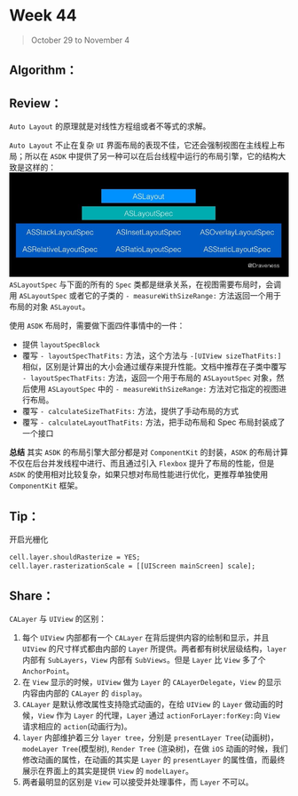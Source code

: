 # Week 44

> October 29 to November 4

## Algorithm：


## Review：
`Auto Layout` 的原理就是对线性方程组或者不等式的求解。

`Auto Layout` 不止在复杂 `UI` 界面布局的表现不佳，它还会强制视图在主线程上布局；所以在 `ASDK` 中提供了另一种可以在后台线程中运行的布局引擎，它的结构大致是这样的：
![](../images/layout-hierarchy.png)
`ASLayoutSpec` 与下面的所有的 `Spec` 类都是继承关系，在视图需要布局时，会调用 `ASLayoutSpec` 或者它的子类的 `- measureWithSizeRange:` 方法返回一个用于布局的对象 `ASLayout`。

使用 `ASDK` 布局时，需要做下面四件事情中的一件：
- 提供 `layoutSpecBlock`
- 覆写 `- layoutSpecThatFits:` 方法，这个方法与 `-[UIView sizeThatFits:]` 相似，区别是计算出的大小会通过缓存来提升性能。文档中推荐在子类中覆写 `- layoutSpecThatFits:` 方法，返回一个用于布局的 `ASLayoutSpec` 对象，然后使用 `ASLayoutSpec` 中的 `- measureWithSizeRange:` 方法对它指定的视图进行布局。
- 覆写 `- calculateSizeThatFits:` 方法，提供了手动布局的方式
- 覆写 `- calculateLayoutThatFits:` 方法，把手动布局和 Spec 布局封装成了一个接口

**总结**
其实 `ASDK` 的布局引擎大部分都是对 `ComponentKit` 的封装，`ASDK` 的布局计算不仅在后台并发线程中进行、而且通过引入 `Flexbox` 提升了布局的性能，但是 `ASDK` 的使用相对比较复杂，如果只想对布局性能进行优化，更推荐单独使用 `ComponentKit` 框架。

## Tip：

开启光栅化
```objc
cell.layer.shouldRasterize = YES;
cell.layer.rasterizationScale = [[UIScreen mainScreen] scale];
```

## Share：
`CALayer` 与 `UIView` 的区别：
1. 每个 `UIView` 内部都有一个 `CALayer` 在背后提供内容的绘制和显示，并且 `UIView` 的尺寸样式都由内部的 `Layer` 所提供。两者都有树状层级结构，`layer` 内部有 `SubLayers`，`View` 内部有 `SubViews`。但是 `Layer` 比 `View` 多了个 `AnchorPoint`。
2. 在 `View` 显示的时候，`UIView` 做为 `Layer` 的 `CALayerDelegate`，`View` 的显示内容由内部的 `CALayer` 的 `display`。
3. `CALayer` 是默认修改属性支持隐式动画的，在给 `UIView` 的 `Layer` 做动画的时候，`View` 作为 `Layer` 的代理，`Layer` 通过 `actionForLayer:forKey:`向 `View` 请求相应的 `action`(动画行为)。
4. `layer` 内部维护着三分 `layer tree`，分别是 `presentLayer Tree`(动画树)，`modeLayer Tree`(模型树), `Render Tree` (渲染树)，在做 `iOS` 动画的时候，我们修改动画的属性，在动画的其实是 `Layer` 的 `presentLayer` 的属性值，而最终展示在界面上的其实是提供 `View` 的 `modelLayer`。
5. 两者最明显的区别是 `View` 可以接受并处理事件，而 `Layer` 不可以。
